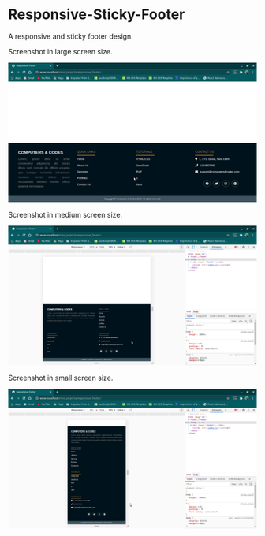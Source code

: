 # Responsive-Sticky-Footer
A responsive and sticky footer design.

Screenshot in large screen size.

![Screenshot](Screenshot0.png)

Screenshot in medium screen size.

![Screenshot](Screenshot1.png)

Screenshot in small screen size.

![Screenshot](Screenshot2.png)
